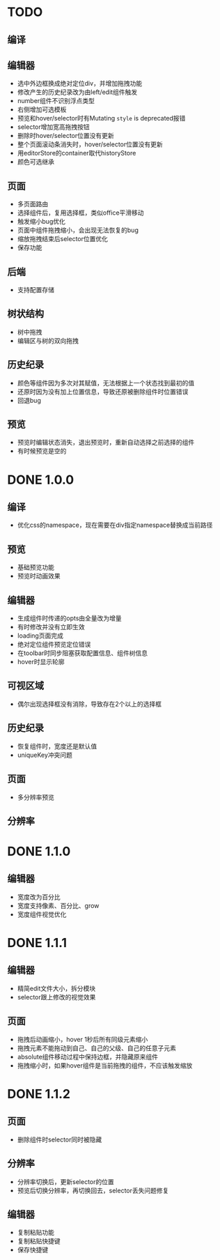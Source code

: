 TODO
===================

## 编译

## 编辑器
- 选中外边框换成绝对定位div，并增加拖拽功能
- 修改产生的历史纪录改为由left/edit组件触发
- number组件不识别浮点类型
- 右侧增加可选模板
- 预览和hover/selector时有Mutating `style` is deprecated报错
- selector增加宽高拖拽按钮
- 删除时hover/selector位置没有更新
- 整个页面滚动条消失时，hover/selector位置没有更新
- 用editorStore的container取代historyStore
- 颜色可选继承

## 页面
- 多页面路由
- 选择组件后，复用选择框，类似office平滑移动
- 触发缩小bug优化
- 页面中组件拖拽缩小，会出现无法恢复的bug
- 缩放拖拽结束后selector位置优化
- 保存功能

## 后端
- 支持配置存储

## 树状结构
- 树中拖拽
- 编辑区与树的双向拖拽

## 历史纪录
- 颜色等组件因为多次对其赋值，无法根据上一个状态找到最初的值
- 还原时因为没有加上位置信息，导致还原被删除组件时位置错误
- 回退bug

## 预览

- 预览时编辑状态消失，退出预览时，重新自动选择之前选择的组件
- 有时候预览是空的


DONE 1.0.0
===================

## 编译
- 优化css的namespace，现在需要在div指定namespace替换成当前路径

## 预览
- 基础预览功能
- 预览时动画效果

## 编辑器
- 生成组件时传递的opts由全量改为增量
- 有时修改并没有立即生效
- loading页面完成
- 绝对定位组件预览定位错误
- 在toolbar时同步阻塞获取配置信息、组件树信息
- hover时显示轮廓

## 可视区域
- 偶尔出现选择框没有消除，导致存在2个以上的选择框

## 历史纪录
- 恢复组件时，宽度还是默认值
- uniqueKey冲突问题

## 页面
- 多分辨率预览

## 分辨率


DONE 1.1.0
===================

## 编辑器
- 宽度改为百分比
- 宽度支持像素、百分比、grow
- 宽度组件视觉优化

DONE 1.1.1
===================

## 编辑器
- 精简edit文件大小，拆分模块
- selector跟上修改的视觉效果

## 页面
- 拖拽后动画缩小，hover 1秒后所有同级元素缩小
- 拖拽元素不能拖动到自己、自己的父级、自己的任意子元素
- absolute组件移动过程中保持边框，并隐藏原来组件
- 拖拽缩小时，如果hover组件是当前拖拽的组件，不应该触发缩放

DONE 1.1.2
===================

## 页面
- 删除组件时selector同时被隐藏

## 分辨率
- 分辨率切换后，更新selector的位置
- 预览后切换分辨率，再切换回去，selector丢失问题修复

## 编辑器
- 复制粘贴功能
- 复制粘贴快捷键
- 保存快捷键
